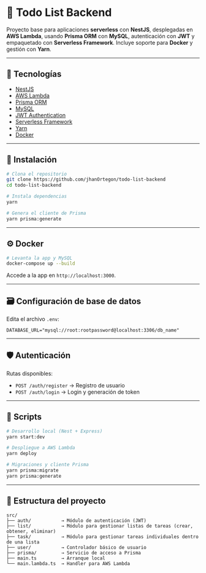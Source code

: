 # 📝 Todo List Backend

Proyecto base para aplicaciones **serverless** con **NestJS**, desplegadas en **AWS Lambda**, usando **Prisma ORM** con **MySQL**, autenticación con **JWT** y empaquetado con **Serverless Framework**. Incluye soporte para **Docker** y gestión con **Yarn**.

---

## 🚀 Tecnologías

- [NestJS](https://nestjs.com/)
- [AWS Lambda](https://aws.amazon.com/lambda/)
- [Prisma ORM](https://www.prisma.io/)
- [MySQL](https://www.mysql.com/)
- [JWT Authentication](https://jwt.io/)
- [Serverless Framework](https://www.serverless.com/)
- [Yarn](https://yarnpkg.com/)
- [Docker](https://www.docker.com/)

---

## 🔧 Instalación

```bash
# Clona el repositorio
git clone https://github.com/jhanOrtegon/todo-list-backend
cd todo-list-backend

# Instala dependencias
yarn

# Genera el cliente de Prisma
yarn prisma:generate
```

---

## ⚙️ Docker

```bash
# Levanta la app y MySQL
docker-compose up --build
```

Accede a la app en `http://localhost:3000`.

---

## 🗃 Configuración de base de datos

Edita el archivo `.env`:

```
DATABASE_URL="mysql://root:rootpassword@localhost:3306/db_name"
```

---

## 🛡 Autenticación

Rutas disponibles:

- `POST /auth/register` → Registro de usuario
- `POST /auth/login` → Login y generación de token

---

## 🧪 Scripts

```bash
# Desarrollo local (Nest + Express)
yarn start:dev

# Despliegue a AWS Lambda
yarn deploy

# Migraciones y cliente Prisma
yarn prisma:migrate
yarn prisma:generate
```

---

## 📁 Estructura del proyecto

```
src/
├── auth/           → Módulo de autenticación (JWT)
├── list/           → Módulo para gestionar listas de tareas (crear, obtener, eliminar)
├── task/           → Módulo para gestionar tareas individuales dentro de una lista
├── user/           → Controlador básico de usuario
├── prisma/         → Servicio de acceso a Prisma
├── main.ts         → Arranque local
└── main.lambda.ts  → Handler para AWS Lambda
```
